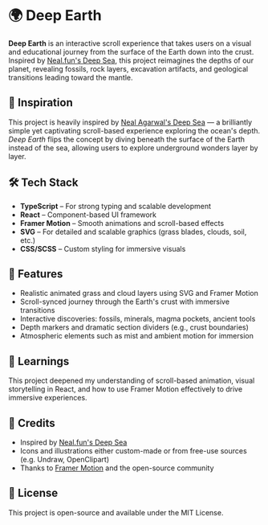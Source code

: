 # 🌍 Deep Earth

**Deep Earth** is an interactive scroll experience that takes users on a visual and educational journey from the surface of the Earth down into the crust. Inspired by [Neal.fun's Deep Sea](https://neal.fun/deep-sea/), this project reimagines the depths of our planet, revealing fossils, rock layers, excavation artifacts, and geological transitions leading toward the mantle.

## 🚀 Inspiration

This project is heavily inspired by [Neal Agarwal's Deep Sea](https://neal.fun/deep-sea/) — a brilliantly simple yet captivating scroll-based experience exploring the ocean's depth. *Deep Earth* flips the concept by diving beneath the surface of the Earth instead of the sea, allowing users to explore underground wonders layer by layer.

## 🛠 Tech Stack

- **TypeScript** – For strong typing and scalable development
- **React** – Component-based UI framework
- **Framer Motion** – Smooth animations and scroll-based effects
- **SVG** – For detailed and scalable graphics (grass blades, clouds, soil, etc.)
- **CSS/SCSS** – Custom styling for immersive visuals

## 🎨 Features

- Realistic animated grass and cloud layers using SVG and Framer Motion
- Scroll-synced journey through the Earth's crust with immersive transitions
- Interactive discoveries: fossils, minerals, magma pockets, ancient tools
- Depth markers and dramatic section dividers (e.g., crust boundaries)
- Atmospheric elements such as mist and ambient motion for immersion

## 🧠 Learnings

This project deepened my understanding of scroll-based animation, visual storytelling in React, and how to use Framer Motion effectively to drive immersive experiences.

## 🙏 Credits

- Inspired by [Neal.fun's Deep Sea](https://neal.fun/deep-sea/)
- Icons and illustrations either custom-made or from free-use sources (e.g. Undraw, OpenClipart)
- Thanks to [Framer Motion](https://www.framer.com/motion/) and the open-source community

## 📜 License

This project is open-source and available under the MIT License.
